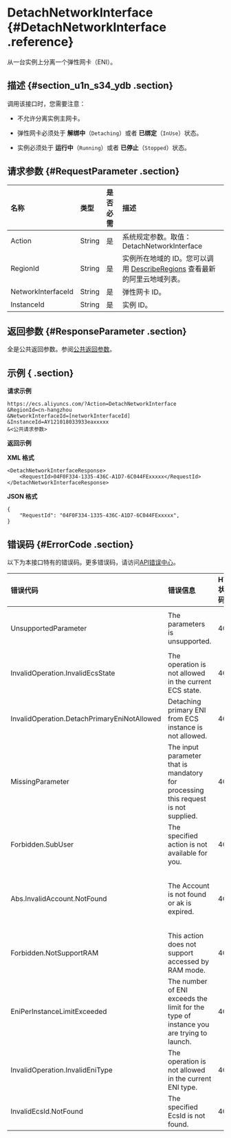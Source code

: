 # DetachNetworkInterface {#DetachNetworkInterface .reference}

从一台实例上分离一个弹性网卡（ENI）。

## 描述 {#section_u1n_s34_ydb .section}

调用该接口时，您需要注意：

-   不允许分离实例主网卡。

-   弹性网卡必须处于 **解绑中**（`Detaching`）或者 **已绑定**（`InUse`）状态。

-   实例必须处于 **运行中**（`Running`）或者 **已停止**（`Stopped`）状态。


## 请求参数 {#RequestParameter .section}

|名称|类型|是否必需|描述|
|:-|:-|:---|:-|
|Action|String|是|系统规定参数。取值：DetachNetworkInterface|
|RegionId|String|是|实例所在地域的 ID。您可以调用 [DescribeRegions](cn.zh-CN/API参考/地域/DescribeRegions.md#) 查看最新的阿里云地域列表。|
|NetworkInterfaceId|String|是|弹性网卡 ID。|
|InstanceId|String|是|实例 ID。|

## 返回参数 {#ResponseParameter .section}

全是公共返回参数。参阅[公共返回参数](../cn.zh-CN/API参考/HTTP调用方式/公共参数.md#commonResponseParameters)。

## 示例 { .section}

**请求示例** 

```
https://ecs.aliyuncs.com/?Action=DetachNetworkInterface
&RegionId=cn-hangzhou
&NetworkInterfaceId=[networkInterfaceId]
&InstanceId=AY121018033933eaxxxxx
&<公共请求参数>
```

**返回示例** 

**XML 格式**

```
<DetachNetworkInterfaceResponse>
    <RequestId>04F0F334-1335-436C-A1D7-6C044FExxxxx</RequestId>
</DetachNetworkInterfaceResponse>
```

**JSON 格式** 

```
{
    "RequestId": "04F0F334-1335-436C-A1D7-6C044FExxxxx",
}
```

## 错误码 {#ErrorCode .section}

以下为本接口特有的错误码。更多错误码，请访问[API错误中心](https://error-center.aliyun.com/status/product/Ecs)。

|错误代码|错误信息|HTTP状态码|说明|
|:---|:---|:------|:-|
|UnsupportedParameter|The parameters is unsupported.|400|该参数不存在，或者不支持该参数。|
|InvalidOperation.InvalidEcsState|The operation is not allowed in the current ECS state.|400|当前 ECS 实例状态不支持该操作。|
|InvalidOperation.DetachPrimaryEniNotAllowed|Detaching primary ENI from ECS instance is not allowed.|400|不允许从 ECS 实例上解绑主网卡。|
|MissingParameter|The input parameter that is mandatory for processing this request is not supplied.|400|缺少必需参数。|
|Forbidden.SubUser|The specified action is not available for you.|403|不允许 RAM 用户执行该操作。|
|Abs.InvalidAccount.NotFound|The Account is not found or ak is expired.|403|您的阿里云账号不存在，或者您的 AccessKey 已经过期。|
|Forbidden.NotSupportRAM|This action does not support accessed by RAM mode.|403|不允许 RAM 用户执行该操作。|
|EniPerInstanceLimitExceeded|The number of ENI exceeds the limit for the type of instance you are trying to launch.|403|弹性网卡的数量超过了指定实例类型允许的最大值。|
|InvalidOperation.InvalidEniType|The operation is not allowed in the current ENI type.|403|当前弹性网卡类型不支持该操作。|
|InvalidEcsId.NotFound|The specified EcsId is not found.|404|指定的实例 ID 不存在。|

